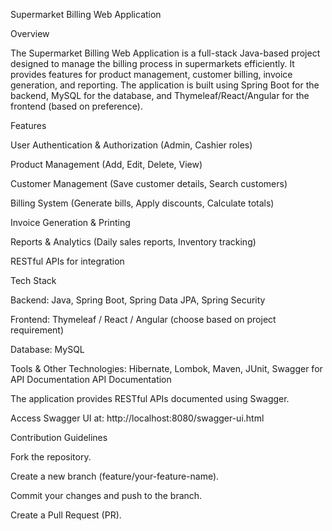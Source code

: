 Supermarket Billing Web Application

Overview

The Supermarket Billing Web Application is a full-stack Java-based project designed to manage the billing process in supermarkets efficiently. It provides features for product management, customer billing, invoice generation, and reporting. The application is built using Spring Boot for the backend, MySQL for the database, and Thymeleaf/React/Angular for the frontend (based on preference).

Features

User Authentication & Authorization (Admin, Cashier roles)

Product Management (Add, Edit, Delete, View)

Customer Management (Save customer details, Search customers)

Billing System (Generate bills, Apply discounts, Calculate totals)

Invoice Generation & Printing

Reports & Analytics (Daily sales reports, Inventory tracking)

RESTful APIs for integration

Tech Stack

Backend: Java, Spring Boot, Spring Data JPA, Spring Security

Frontend: Thymeleaf / React / Angular (choose based on project requirement)

Database: MySQL

Tools & Other Technologies: Hibernate, Lombok, Maven, JUnit, Swagger for API Documentation
API Documentation

The application provides RESTful APIs documented using Swagger.

Access Swagger UI at: http://localhost:8080/swagger-ui.html

Contribution Guidelines

Fork the repository.

Create a new branch (feature/your-feature-name).

Commit your changes and push to the branch.

Create a Pull Request (PR).

